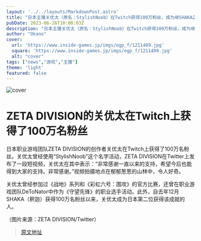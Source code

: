 ```yaml
---
layout: '../../layouts/MarkdownPost.astro'
title: "日本主播关优太（原名：StylishNoob）在Twitch获得100万粉丝，成为继SHAKA之后的第二位日本人达成该成就"
pubDate: 2023-06-26T10:00:03Z
description: "日本主播关优太（原名：StylishNoob）在Twitch获得100万粉丝，成为继SHAKA之后的第二位日本人达成该成就"
author: "Okano"
cover:
  url: 'https://www.inside-games.jp/imgs/ogp_f/1211489.jpg'
  square: 'https://www.inside-games.jp/imgs/ogp_f/1211489.jpg'
  alt: "cover"
tags: ["news","游戏","主播"]
theme: 'light'
featured: false
---
```

![cover](https://www.inside-games.jp/imgs/ogp_f/1211489.jpg)

# ZETA DIVISION的关优太在Twitch上获得了100万名粉丝

日本职业游戏团队ZETA DIVISION的创作者关优太在Twitch上获得了100万名粉丝。关优太曾经使用“StylishNoob”这个名字活动，ZETA DIVISION在Twitter上发布了一段短视频，关优太在其中表示：“非常感谢一直以来的支持，希望今后也能得到大家的支持。非常感谢。”视频拍摄地点在郁郁葱葱的山林中，令人好奇。

关优太曾经参加过《战地》系列和《彩虹六号：围攻》的官方比赛，还曾在职业游戏团队DeToNator中作为《守望先锋》的职业选手活动。此外，自去年12月SHAKA（釈迦）获得100万名粉丝以来，关优太成为日本第二位获得该成就的人。

（图片来源：ZETA DIVISION/Twitter）

>[原文地址](https://www.inside-games.jp/article/2023/06/26/146824.html)  